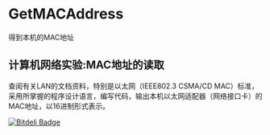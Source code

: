 GetMACAddress
=============

得到本机的MAC地址

计算机网络实验:MAC地址的读取
-------------

查阅有关LAN的文档资料，特别是以太网（IEEE802.3 CSMA/CD MAC）标准，采用所掌握的程序设计语言，编写代码，输出本机以太网适配器（网络接口卡）的MAC地址，以16进制形式表示。


[![Bitdeli Badge](https://d2weczhvl823v0.cloudfront.net/DIYgod/getmacaddress/trend.png)](https://bitdeli.com/free "Bitdeli Badge")

